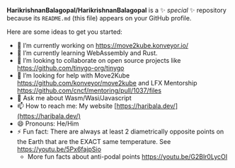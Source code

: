 **HarikrishnanBalagopal/HarikrishnanBalagopal** is a ✨ _special_ ✨ repository because its `README.md` (this file) appears on your GitHub profile.

Here are some ideas to get you started:

- 🔭 I’m currently working on https://move2kube.konveyor.io/
- 🌱 I’m currently learning WebAssembly and Rust.
- 👯 I’m looking to collaborate on open source projects like https://github.com/tinygo-org/tinygo
- 🤔 I’m looking for help with Move2Kube https://github.com/konveyor/move2kube and LFX Mentorship https://github.com/cncf/mentoring/pull/1037/files
- 💬 Ask me about Wasm/Wasi/Javascript
- 📫 How to reach me: My website [https://haribala.dev/](https://haribala.dev/)
- 😄 Pronouns: He/Him
- ⚡ Fun fact: There are always at least 2 diametrically opposite points on the Earth that are the EXACT same temperature. See https://youtu.be/5Px6fajpSio
  - More fun facts about anti-podal points https://youtu.be/G2Blr0LycOI
